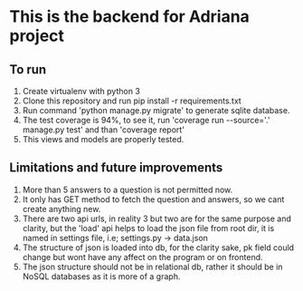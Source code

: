 # This is the backend for Adriana project
## To run
1. Create virtualenv with python 3 
2. Clone this repository and run pip install -r requirements.txt
3. Run command 'python manage.py migrate' to generate sqlite database.
4. The test coverage is 94%, to see it, run 'coverage run --source='.' manage.py test' and than 'coverage report'
5. This views and models are properly tested.

## Limitations and future improvements
1. More than 5 answers to a question is not permitted now.
2. It only has GET method to fetch the question and answers, so we cant create anything new. 
3. There are two api urls, in reality 3 but two are for the same purpose and clarity, but the 'load' api helps to load the json file from root dir, it is named in settings file, i.e; settings.py -> data.json
4. The structure of json is loaded into db, for the clarity sake, pk field could change but wont have any affect on the program or on frontend. 
5. The json structure should not be in relational db, rather it should be in NoSQL databases as it is more of a graph.
